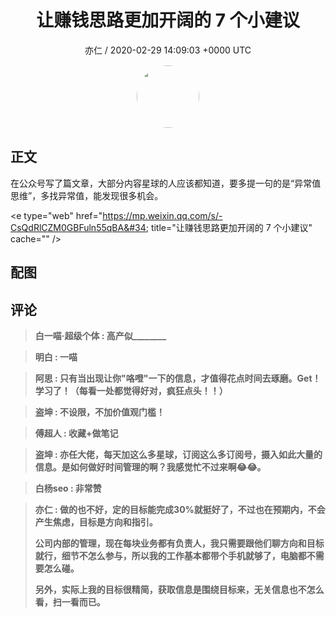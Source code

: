 <h1 align="center">让赚钱思路更加开阔的 7 个小建议</h1>
<p align="center">
    <a>亦仁 / 2020-02-29 14:09:03 &#43;0000 UTC</a>
</p>

<div align="center">
    <img src="https://images.zsxq.com/Fn3NQqCN8nuGF86yZPXSbEsl0mb3?e=1590940799&amp;token=kIxbL07-8jAj8w1n4s9zv64FuZZNEATmlU_Vm6zD:pfbNc8W3hS0oYG_hyXXh_rHMHuc=" width="100" height="100" style="border:1px solid;border-radius:50%; color:#ffffff"/>
</div>

## 正文

<div>
在公众号写了篇文章，大部分内容星球的人应该都知道，要多提一句的是“异常值思维”，多找异常值，能发现很多机会。

&lt;e type=&#34;web&#34; href=&#34;https://mp.weixin.qq.com/s/-CsQdRlCZM0GBFuln55qBA&#34; title=&#34;让赚钱思路更加开阔的 7 个小建议&#34; cache=&#34;&#34; /&gt;
</div>

## 配图
<div class="image" align="center">

</div>

## 评论

<div align="left">
<div>

<blockquote >
<span> <strong>白一喵·超级个体 : 高产似________ </strong></span>
</blockquote>

<blockquote >
<span> <strong>明白 : 一喵 </strong></span>
</blockquote>

<blockquote >
<span> <strong>阿思 : 只有当出现让你&#34;咯噔&#34;一下的信息，才值得花点时间去琢磨。Get！学习了！（每看一处都觉得好对，疯狂点头！！） </strong></span>
</blockquote>

<blockquote >
<span> <strong>盗坤 : 不设限，不加价值观门槛！ </strong></span>
</blockquote>

<blockquote >
<span> <strong>傅超人 : 收藏&#43;做笔记 </strong></span>
</blockquote>

<blockquote >
<span> <strong>盗坤 : 亦任大佬，每天加这么多星球，订阅这么多订阅号，摄入如此大量的信息。是如何做好时间管理的啊？我感觉忙不过来啊😂😂。 </strong></span>
</blockquote>

<blockquote >
<span> <strong>白杨seo : 非常赞 </strong></span>
</blockquote>

<blockquote >
<span> <strong>亦仁 : 做的也不好，定的目标能完成30%就挺好了，不过也在预期内，不会产生焦虑，目标是方向和指引。

公司内部的管理，现在每块业务都有负责人，我只需要跟他们聊方向和目标就行，细节不怎么参与，所以我的工作基本都带个手机就够了，电脑都不需要怎么碰。

另外，实际上我的目标很精简，获取信息是围绕目标来，无关信息也不怎么看，扫一看而已。 </strong></span>
</blockquote>

</div>
</div>